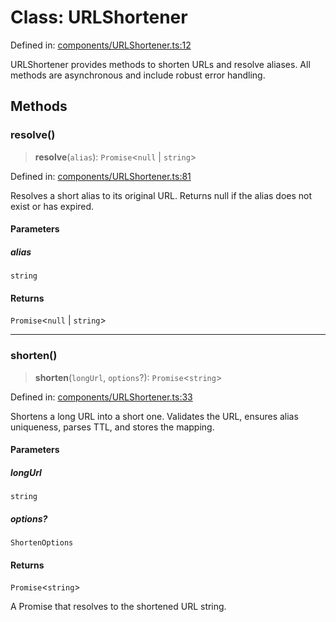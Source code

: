 # Class: URLShortener

Defined in:
[components/URLShortener.ts:12](https://github.com/The-Node-Forge/url-shortener/blob/0505465b023da8537f4142a9cb2e5ebfc46c68fd/src/components/URLShortener.ts#L12)

URLShortener provides methods to shorten URLs and resolve aliases. All methods are
asynchronous and include robust error handling.

## Methods

### resolve()

> **resolve**(`alias`): `Promise`\<`null` \| `string`\>

Defined in:
[components/URLShortener.ts:81](https://github.com/The-Node-Forge/url-shortener/blob/0505465b023da8537f4142a9cb2e5ebfc46c68fd/src/components/URLShortener.ts#L81)

Resolves a short alias to its original URL. Returns null if the alias does not exist
or has expired.

#### Parameters

##### alias

`string`

#### Returns

`Promise`\<`null` \| `string`\>

---

### shorten()

> **shorten**(`longUrl`, `options`?): `Promise`\<`string`\>

Defined in:
[components/URLShortener.ts:33](https://github.com/The-Node-Forge/url-shortener/blob/0505465b023da8537f4142a9cb2e5ebfc46c68fd/src/components/URLShortener.ts#L33)

Shortens a long URL into a short one. Validates the URL, ensures alias uniqueness,
parses TTL, and stores the mapping.

#### Parameters

##### longUrl

`string`

##### options?

`ShortenOptions`

#### Returns

`Promise`\<`string`\>

A Promise that resolves to the shortened URL string.
